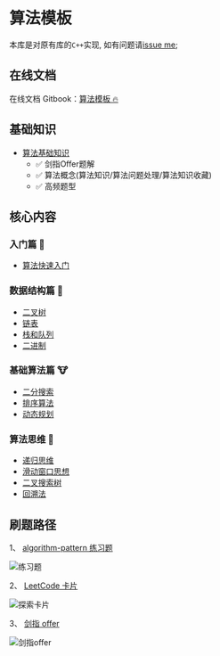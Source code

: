 # 算法模板

本库是对原有库的`C++`实现, 如有问题请[issue me](https://github.com/binzi56/algorithm-pattern-c/issues);

## 在线文档

在线文档 Gitbook：[算法模板 🔥](https://greyireland.gitbook.io/algorithm-pattern/)

## 基础知识

- [算法基础知识](https://github.com/binzi56/AlgorithmicPractice)
   -  ✅ 剑指Offer题解
   -  ✅ 算法概念(算法知识/算法问题处理/算法知识收藏)
   -  ✅ 高频题型

## 核心内容

### 入门篇 🐶
- [算法快速入门](./introduction/quickstart.md)

### 数据结构篇 🐰

- [二叉树](./data_structure/binary_tree.md)
- [链表](./data_structure/linked_list.md)
- [栈和队列](./data_structure/stack_queue.md)
- [二进制](./data_structure/binary_op.md)

### 基础算法篇 🐮

- [二分搜索](./basic_algorithm/binary_search.md)
- [排序算法](./basic_algorithm/sort.md)
- [动态规划](./basic_algorithm/dp.md)

### 算法思维 🦁

- [递归思维](./advanced_algorithm/recursion.md)
- [滑动窗口思想](./advanced_algorithm/slide_window.md)
- [二叉搜索树](./advanced_algorithm/binary_search_tree.md)
- [回溯法](./advanced_algorithm/backtrack.md)

## 刷题路径
1、 [algorithm-pattern 练习题](https://greyireland.gitbook.io/algorithm-pattern/)

![练习题](https://img.fuiboom.com/img/repo_practice.png)

2、 [LeetCode 卡片](https://leetcode-cn.com/explore/)

![探索卡片](https://img.fuiboom.com/img/leetcode_explore.png)

3、 [剑指 offer](https://leetcode-cn.com/problemset/lcof/)

![剑指offer](https://img.fuiboom.com/img/leetcode_jzoffer.png)


